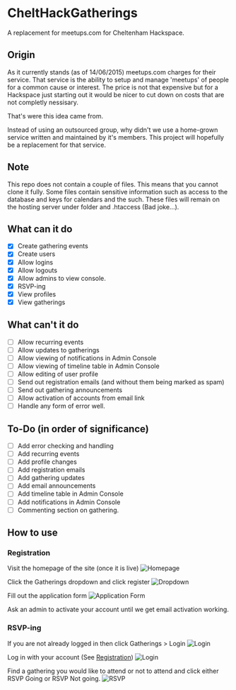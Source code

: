 # CheltHackGatherings
A replacement for meetups.com for Cheltenham Hackspace.

## Origin
As it currently stands (as of 14/06/2015) meetups.com charges for their service. That service is the ability to setup and manage 'meetups' of people for a common cause or interest. The price is not that expensive but for a Hackspace just starting out it would be nicer to cut down on costs that are not completly nessisary. 

That's were this idea came from.

Instead of using an outsourced group, why didn't we use a home-grown service written and maintained by it's members. This project will hopefully be a replacement for that service.

## Note
This repo does not contain a couple of files. This means that you cannot clone it fully. Some files contain sensitive information such as access to the database and keys for calendars and the such. These files will remain on the hosting server under folder and .htaccess (Bad joke...).

## What can it do
- [x] Create gathering events
- [x] Create users
- [x] Allow logins
- [x] Allow logouts
- [x] Allow admins to view console.
- [x] RSVP-ing
- [x] View profiles
- [x] View gatherings
 
## What can't it do
- [ ] Allow recurring events
- [ ] Allow updates to gatherings
- [ ] Allow viewing of notifications in Admin Console
- [ ] Allow viewing of timeline table in Admin Console
- [ ] Allow editing of user profile
- [ ] Send out registration emails (and without them being marked as spam)
- [ ] Send out gathering announcements
- [ ] Allow activation of accounts from email link
- [ ] Handle any form of error well.

## To-Do (in order of significance)
- [ ] Add error checking and handling
- [ ] Add recurring events
- [ ] Add profile changes
- [ ] Add registration emails
- [ ] Add gathering updates
- [ ] Add email announcements
- [ ] Add timeline table in Admin Console
- [ ] Add notifications in Admin Console
- [ ] Commenting section on gathering.

## How to use
### Registration
Visit the homepage of the site (once it is live)
![Homepage](http://i.imgur.com/lit8TSZ.png)

Click the Gatherings dropdown and click register
![Dropdown](http://i.imgur.com/n4g7Qoh.png?1)

Fill out the application form
![Application Form](http://i.imgur.com/wQvoKCI.png)

Ask an admin to activate your account until we get email activation working.

### RSVP-ing
If you are not already logged in then click Gatherings > Login
![Login](http://i.imgur.com/pKs8Th6.png?1)

Log in with your account (See [Registration](#Registration))
![Login](http://i.imgur.com/LXyfa84.png)

Find a gathering you would like to attend or not to attend and click either RSVP Going or RSVP Not going.
![RSVP](http://i.imgur.com/bwI3WRS.png)

